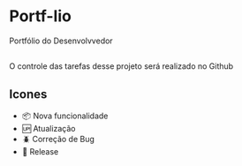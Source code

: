 # Portf-lio
Portfólio do Desenvolvvedor


##

O controle das tarefas desse projeto será realizado no Github

## Icones

-  :package: Nova funcionalidade 
-  :up: Atualização
-  :beetle: Correção de Bug
-  :checkered_flag: Release